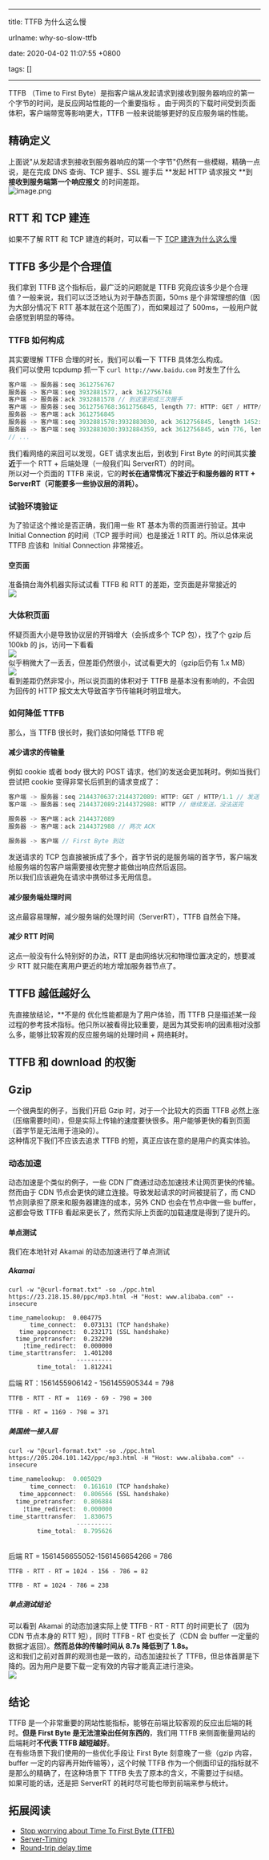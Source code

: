 
---

title: TTFB 为什么这么慢

urlname: why-so-slow-ttfb

date: 2020-04-02 11:07:55 +0800

tags: []

---
TTFB （Time to First Byte）是指客户端从发起请求到接收到服务器响应的第一个字节的时间，是反应网站性能的一个重要指标 。由于网页的下载时间受到页面体积，客户端带宽等影响更大，TTFB 一般来说能够更好的反应服务端的性能。
<a name="1d6b723c"></a>
## 精确定义
上面说"从发起请求到接收到服务器响应的第一个字节"仍然有一些模糊，精确一点说，是在完成 DNS 查询、TCP 握手、SSL 握手后 **发起 HTTP 请求报文 **到 **接收到服务端第一个响应报文** 的时间差距。<br />![image.png](/images/assets/1585797190134-89e36276-31aa-487b-978d-5c9065ffc621.png)
<a name="RTT"></a>
## RTT 和 TCP 建连 
如果不了解 RTT 和 TCP 建连的耗时，可以看一下 [TCP 建连为什么这么慢](https://xcodebuild.com/2020/03/26/yuque/why-so-slow-connect/)
<a name="41933693"></a>
## TTFB 多少是个合理值
我们拿到 TTFB 这个指标后，最广泛的问题就是 TTFB 究竟应该多少是个合理值？一般来说，我们可以泛泛地认为对于静态页面，50ms 是个非常理想的值（因为大部分情况下 RTT 基本就在这个范围了），而如果超过了 500ms，一般用户就会感觉到明显的等待。
<a name="c4edbbcb"></a>
### TTFB 如何构成
其实要理解 TTFB 合理的时长，我们可以看一下 TTFB 具体怎么构成。<br />
我们可以使用 tcpdump 抓一下 `curl http://www.baidu.com` 时发生了什么
```javascript
客户端 -> 服务器：seq 3612756767
服务器 -> 客户端：seq 3932881577, ack 3612756768
客户端 -> 服务器：ack 3932881578 // 到这里完成三次握手
客户端 -> 服务器：seq 3612756768:3612756845, length 77: HTTP: GET / HTTP/1.1 // 发送 GET 请求的 HTTP 报文
服务器 -> 客户端：ack 3612756845
服务器 -> 客户端：seq 3932881578:3932883030, ack 3612756845, length 1452: HTTP: HTTP/1.1 200 OK // First Byte 到达
服务器 -> 客户端：seq 3932883030:3932884359, ack 3612756845, win 776, length 1329: HTTP // 继续传输 HTTP 响应报文
// ...
```
我们看网络的来回可以发现，GET 请求发出后，到收到 First Byte 的时间其实**接近**于一个 RTT + 后端处理（一般我们叫 ServerRT）的时间。<br />
所以对一个页面的 TTFB 来说，它的**时长在通常情况下接近于和服务器的 RTT + ServerRT（可能要多一些协议层的消耗）。**
<a name="17587da8"></a>
### 试验环境验证
为了验证这个推论是否正确，我们用一些 RT 基本为零的页面进行验证。其中 Initial Connection 的时间（TCP 握手时间）也是接近 1 RTT 的。所以总体来说 TTFB 应该和  Initial Connection 非常接近。
<a name="4e2410fd"></a>
#### 空页面
准备搞台海外机器实际试试看 TTFB 和 RTT 的差距，空页面是非常接近的<br />![](/images/assets/1585796879380-d29fc5fd-495e-45ca-8035-52e904a47d4c.png)<br />

<a name="117d2ea0"></a>
### 大体积页面
怀疑页面大小是导致协议层的开销增大（会拆成多个 TCP 包），找了个 gzip 后 100kb 的 js，访问一下看看<br />![](/images/assets/1585796879373-a00576f2-669e-46f7-a45c-f928b59d01af.png)<br />似乎稍微大了一丢丢，但差距仍然很小，试试看更大的（gzip后仍有 1.x MB）<br />![](/images/assets/1585796879379-d368668f-4fa3-4c0d-a0d4-85f12041a9ab.png)<br />
看到差距仍然非常小，所以说页面的体积对于 TTFB 是基本没有影响的，不会因为回传的 HTTP 报文太大导致首字节传输耗时明显增大。
<a name="f63d1776"></a>
### 如何降低 TTFB
那么，当 TTFB 很长时，我们该如何降低 TTFB 呢
<a name="7cb5a81c"></a>
#### 减少请求的传输量
例如 cookie 或者 body 很大的 POST 请求，他们的发送会更加耗时。例如当我们尝试把 cookie 变得非常长后抓到的请求变成了：
```javascript
客户端 -> 服务器：seq 2144370637:2144372089: HTTP: GET / HTTP/1.1 // 发送 GET 请求的 HTTP 报文
客户端 -> 服务器：seq 2144372089:2144372988: HTTP // 继续发送，没法送完

服务器 -> 客户端：ack 2144372089
服务器 -> 客户端：ack 2144372988 // 两次 ACK

服务器 -> 客户端 // First Byte 到达
```
发送请求的 TCP 包直接被拆成了多个，首字节说的是服务端的首字节，客户端发给服务端的包客户端需要接收完整才能做出响应然后返回。<br />
所以我们应该避免在请求中携带过多无用信息。
<a name="1d26492f"></a>
#### 减少服务端处理时间
这点最容易理解，减少服务端的处理时间（ServerRT），TTFB 自然会下降。
<a name="b4e97df0"></a>
#### 减少 RTT 时间
这点一般没有什么特别好的办法，RTT 是由网络状况和物理位置决定的，想要减少 RTT 就只能在离用户更近的地方增加服务器节点了。
<a name="7785bb09"></a>
## TTFB 越低越好么
先直接放结论，**不是的
优化性能都是为了用户体验，而 TTFB 只是描述某一段过程的参考技术指标。他只所以被看得比较重要，是因为其受影响的因素相对没那么多，能够比较客观的反应服务端的处理时间 + 网络耗时。
<a name="92d33d9b"></a>
## TTFB 和 download 的权衡
<a name="BDJtd"></a>
## Gzip
一个很典型的例子，当我们开启 Gzip 时，对于一个比较大的页面 TTFB 必然上涨（压缩需要时间），但是实际上传输的速度要快很多。用户能够更快的看到页面（首字节是无法用于渲染的）。<br />
这种情况下我们不应该去追求 TTFB 的短，真正应该在意的是用户的真实体验。
<a name="3b7ba694"></a>
### 动态加速
动态加速是个类似的例子，一些 CDN 厂商通过动态加速技术让网页更快的传输。然而由于 CDN 节点会更快的建立连接。导致发起请求的时间被提前了，而 CND 节点则承担了原来和服务器建连的成本，另外 CND 也会在节点中做一些 buffer，这都会导致 TTFB 看起来更长了，然而实际上页面的加载速度是得到了提升的。
<a name="b823255e"></a>
#### 单点测试
我们在本地针对 Akamai 的动态加速进行了单点测试
<a name="Akamai"></a>
##### Akamai
```shell
curl -w "@curl-format.txt" -so ./ppc.html https://23.218.15.80/ppc/mp3.html -H "Host: www.alibaba.com" --insecure
```


```shell
time_namelookup:  0.004775
      time_connect:  0.073131 (TCP handshake)
   time_appconnect:  0.232171 (SSL handshake)
  time_pretransfer:  0.232290
    ¦time_redirect:  0.000000
time_starttransfer:  1.401208
                   ----------
        time_total:  1.812241
```
后端 RT：1561455906142 - 1561455905344 = 798
```shell
TTFB - RTT - RT =  1169 - 69 - 798 = 300

TTFB - RT = 1169 - 798 = 371
```
<a name="a395b613"></a>
##### 美国统一接入层
```shell
curl -w "@curl-format.txt" -so ./ppc.html https://205.204.101.142/ppc/mp3.html -H "Host: www.alibaba.com" --insecure
```


```javascript
time_namelookup:  0.005029
      time_connect:  0.161610 (TCP handshake)
   time_appconnect:  0.806566 (SSL handshake)
  time_pretransfer:  0.806884
    ¦time_redirect:  0.000000
time_starttransfer:  1.830675
                   ----------
        time_total:  8.795626
```

<br />后端 RT = 1561456655052-1561456654266 = 786<br />

```shell
TTFB - RTT - RT = 1024 - 156 - 786 = 82

TTFB - RT = 1024 - 786 = 238
```
<a name="4f641c3c"></a>
##### 单点测试结论
可以看到 Akamai 的动态加速实际上使 TTFB - RT - RTT 的时间更长了（因为 CDN 节点本身的 RTT 短），同时 TTFB - RT 也变长了（CDN 会 buffer 一定量的数据才返回）。**然而总体的传输时间从 8.7s 降低到了 1.8s。**<br />
这和我们之前对首屏的观测也是一致的，动态加速拉长了 TTFB，但总体首屏是下降的。因为用户是要下载一定有效的内容才能真正进行渲染。<br />
![](/images/assets/1585796879410-eb31a3ce-3064-4d5d-8c94-18dacb1c2770.png)
<a name="54bbba80"></a>
## 结论
TTFB 是一个非常重要的网站性能指标，能够在前端比较客观的反应出后端的耗时。**但是 First Byte 是无法渲染出任何东西的**，我们用 TTFB 来侧面衡量网站的后端耗时**不代表 TTFB 越短越好**。<br />
在有些场景下我们使用的一些优化手段让 First Byte 刻意晚了一些（gzip 内容，buffer 一定的内容再开始传输等），这个时候 TTFB 作为一个侧面印证的指标就不是那么的精确了，在这种场景下 TTFB 失去了原本的含义，不需要过于纠结。<br />
如果可能的话，还是把 ServerRT 的耗时尽可能也带到前端来参与统计。
<a name="3b40e721"></a>
## 拓展阅读

- [Stop worrying about Time To First Byte (TTFB)](https://blog.cloudflare.com/ttfb-time-to-first-byte-considered-meaningles/)
- [Server-Timing](https://developer.mozilla.org/en-US/docs/Web/HTTP/Headers/Server-Timing)
- [Round-trip delay time](https://en.wikipedia.org/wiki/Round-trip_delay_time)

